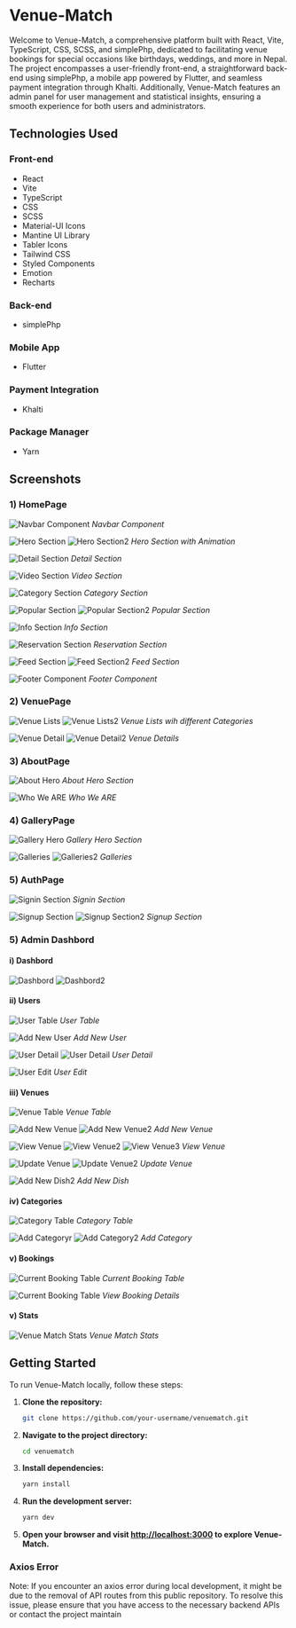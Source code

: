 # Venue-Match

Welcome to Venue-Match, a comprehensive platform built with React, Vite, TypeScript, CSS, SCSS, and simplePhp, dedicated to facilitating venue bookings for special occasions like birthdays, weddings, and more in Nepal. The project encompasses a user-friendly front-end, a straightforward back-end using simplePhp, a mobile app powered by Flutter, and seamless payment integration through Khalti. Additionally, Venue-Match features an admin panel for user management and statistical insights, ensuring a smooth experience for both users and administrators.

## Technologies Used

### Front-end
- React
- Vite
- TypeScript
- CSS
- SCSS
- Material-UI Icons
- Mantine UI Library
- Tabler Icons
- Tailwind CSS
- Styled Components
- Emotion
- Recharts

### Back-end
- simplePhp

### Mobile App
- Flutter

### Payment Integration
- Khalti

### Package Manager
- Yarn

## Screenshots

### 1) HomePage

![Navbar Component](src/assets/images/1.png)
*Navbar Component*

![Hero Section](src/assets/images/2.png)
![Hero Section2](src/assets/images/3.png)
*Hero Section with Animation*

![Detail Section](src/assets/images/4.png)
*Detail Section*

![Video Section](src/assets/images/5.png)
*Video Section*

![Category Section](src/assets/images/6.png)
*Category Section*

![Popular Section](src/assets/images/7.png)
![Popular Section2](src/assets/images/8.png)
*Popular Section*

![Info Section](src/assets/images/9.png)
*Info Section*

![Reservation Section](src/assets/images/10.png)
*Reservation Section*

![Feed Section](src/assets/images/11.png)
![Feed Section2](src/assets/images/12.png)
*Feed Section*

![Footer Component](src/assets/images/13.png)
*Footer Component*

### 2) VenuePage

![Venue Lists](src/assets/images/14.png)
![Venue Lists2](src/assets/images/15.png)
*Venue Lists wih different Categories*

![Venue Detail](src/assets/images/venuedetail.png)
![Venue Detail2](src/assets/images/venuedetail2.png)
*Venue Details*

### 3) AboutPage

![About Hero](src/assets/images/16.png)
*About Hero Section*

![Who We ARE](src/assets/images/17.png)
*Who We ARE*

### 4) GalleryPage

![Gallery Hero](src/assets/images/18.png)
*Gallery Hero Section*

![Galleries](src/assets/images/19.png)
![Galleries2](src/assets/images/20.png)
*Galleries*

### 5) AuthPage

![Signin Section](src/assets/images/21.png)
*Signin Section*

![Signup Section](src/assets/images/22.png)
![Signup Section2](src/assets/images/23.png)
*Signup Section*

### 5) Admin Dashbord

#### i) Dashbord

![Dashbord](src/assets/images/24.png)
![Dashbord2](src/assets/images/25.png)

#### ii) Users

![User Table](src/assets/images/26.png)
*User Table*

![Add New User](src/assets/images/27.png)
*Add New User*

![User Detail](src/assets/images/vo.png)
![User Detail](src/assets/images/userpfp.png)
*User Detail*

![User Edit](src/assets/images/vo2.png)
*User Edit*

#### iii) Venues

![Venue Table](src/assets/images/28.png)
*Venue Table*

![Add New Venue](src/assets/images/29.png)
![Add New Venue2](src/assets/images/30.png)
*Add New Venue*

![View Venue](src/assets/images/vd.png)
![View Venue2](src/assets/images/vd2.png)
![View Venue3](src/assets/images/vd3.png)
*View Venue*

![Update Venue](src/assets/images/up1.png)
![Update Venue2](src/assets/images/up2.png)
*Update Venue*

![Add New Dish2](src/assets/images/dish.png)
*Add New Dish*

#### iv) Categories

![Category Table](src/assets/images/31.png)
*Category Table*

![Add Categoryr](src/assets/images/cat.png)
![Add Category2](src/assets/images/cat2.png)
*Add Category*

#### v) Bookings

![Current Booking Table](src/assets/images/32.png)
*Current Booking Table*

![Current Booking Table](src/assets/images/booking.png)
*View Booking Details*

#### v) Stats

![Venue Match Stats](src/assets/images/33.png)
*Venue Match Stats*

## Getting Started

To run Venue-Match locally, follow these steps:

1. **Clone the repository:**
    ```bash
    git clone https://github.com/your-username/venuematch.git
    ```

2. **Navigate to the project directory:**
    ```bash
    cd venuematch
    ```

3. **Install dependencies:**
    ```bash
    yarn install
    ```

4. **Run the development server:**
    ```bash
    yarn dev
    ```

5. **Open your browser and visit [http://localhost:3000](http://localhost:3000) to explore Venue-Match.**

### Axios Error

Note: If you encounter an axios error during local development, it might be due to the removal of API routes from this public repository. To resolve this issue, please ensure that you have access to the necessary backend APIs or contact the project maintain

